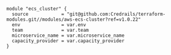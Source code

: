     module "ecs_cluster" {
      source            = "git@github.com:Credrails/terraform-modules.git//modules/aws-ecs-cluster?ref=v1.0.22"
      env               = var.env
      team              = var.team
      microservice_name = var.microservice_name
      capacity_provider = var.capacity_provider
    }

